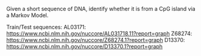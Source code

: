 Given a short sequence of DNA, identify whether it is from a CpG island via a Markov Model.

Train/Test sequences:
AL03171: https://www.ncbi.nlm.nih.gov/nuccore/AL031718.11?report=graph
Z68274: https://www.ncbi.nlm.nih.gov/nuccore/Z68274.1?report=graph
D13370: https://www.ncbi.nlm.nih.gov/nuccore/D13370.1?report=graph
